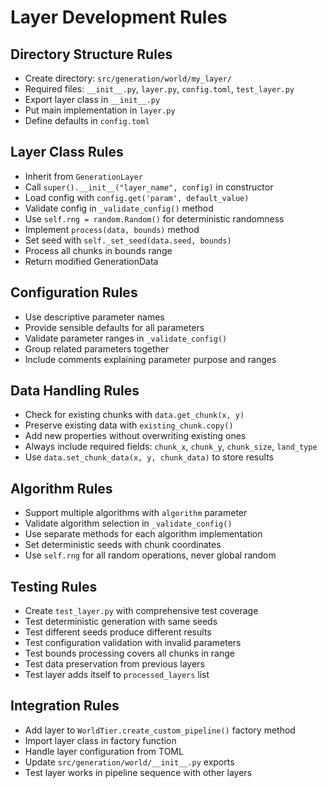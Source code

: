 # Layer Development Rules

## Directory Structure Rules

- Create directory: `src/generation/world/my_layer/`
- Required files: `__init__.py`, `layer.py`, `config.toml`, `test_layer.py`
- Export layer class in `__init__.py`
- Put main implementation in `layer.py`
- Define defaults in `config.toml`

## Layer Class Rules

- Inherit from `GenerationLayer`
- Call `super().__init__("layer_name", config)` in constructor
- Load config with `config.get('param', default_value)`
- Validate config in `_validate_config()` method
- Use `self.rng = random.Random()` for deterministic randomness
- Implement `process(data, bounds)` method
- Set seed with `self._set_seed(data.seed, bounds)`
- Process all chunks in bounds range
- Return modified GenerationData

## Configuration Rules

- Use descriptive parameter names
- Provide sensible defaults for all parameters
- Validate parameter ranges in `_validate_config()`
- Group related parameters together
- Include comments explaining parameter purpose and ranges

## Data Handling Rules

- Check for existing chunks with `data.get_chunk(x, y)`
- Preserve existing data with `existing_chunk.copy()`
- Add new properties without overwriting existing ones
- Always include required fields: `chunk_x`, `chunk_y`, `chunk_size`, `land_type`
- Use `data.set_chunk_data(x, y, chunk_data)` to store results

## Algorithm Rules

- Support multiple algorithms with `algorithm` parameter
- Validate algorithm selection in `_validate_config()`
- Use separate methods for each algorithm implementation
- Set deterministic seeds with chunk coordinates
- Use `self.rng` for all random operations, never global random

## Testing Rules

- Create `test_layer.py` with comprehensive test coverage
- Test deterministic generation with same seeds
- Test different seeds produce different results
- Test configuration validation with invalid parameters
- Test bounds processing covers all chunks in range
- Test data preservation from previous layers
- Test layer adds itself to `processed_layers` list

## Integration Rules

- Add layer to `WorldTier.create_custom_pipeline()` factory method
- Import layer class in factory function
- Handle layer configuration from TOML
- Update `src/generation/world/__init__.py` exports
- Test layer works in pipeline sequence with other layers
